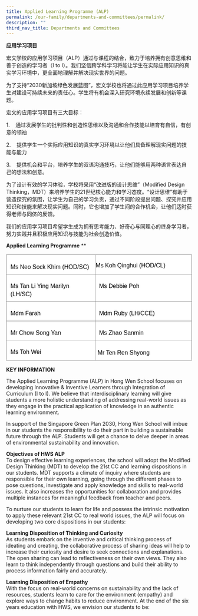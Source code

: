 ```yaml
---
title: Applied Learning Programme (ALP)
permalink: /our-family/departments-and-committees/permalink/
description: ""
third_nav_title: Departments and Committees
---
```

**应用学习项目**

宏文学校的应用学习项目（ALP）通过与课程的结合，致力于培养拥有创意思维和善于创造的学习者（I to I）。我们坚信跨学科学习将能让学生在实际应用知识的真实学习环境中，更全面地理解并解决现实世界的问题。

为了支持“2030新加坡绿色发展蓝图”，宏文学校也将通过此应用学习项目培养学生对建设可持续未来的责任心。学生将有机会深入研究环境永续发展和创新等课题。

宏文的应用学习项目有三大目标：

1.&nbsp; &nbsp; 通过发展学生的批判性和创造性思维以及沟通和合作技能以培育有自信，有创意的领袖

2.&nbsp; &nbsp; 提供学生一个实际应用知识的真实学习环境以让他们具备理解现实问题的技能与能力

3.&nbsp; &nbsp; 提供机会和平台，培养学生的双语沟通技巧，让他们能够用两种语言表达自己的想法和创意。

为了设计有效的学习体验，学校将采用“改进版的设计思维”（Modified Design Thinking，MDT）来培养学生的21世纪核心能力和学习态度。“设计思维”有助于营造探究的氛围，让学生为自己的学习负责，通过不同阶段提出问题、探究并应用知识和技能来解决现实问题。同时，它也增加了学生间的合作机会，让他们适时获得老师与同侪的反馈。

我们的应用学习项目希望学生成为拥有思考能力、好奇心与同理心的终身学习者，努力实践并且积极应用知识与技能为社会创造价值。

**Applied Learning Programme**
**

<table style="border:none;border-collapse:collapse;"><colgroup><col width="286"><col width="316"></colgroup><tbody><tr style="height:24.75pt"><td style="border-left:solid #808080 0.9090900000000001pt;border-right:solid #808080 0.9090900000000001pt;border-bottom:solid #808080 0.9090900000000001pt;border-top:solid #808080 0.9090900000000001pt;vertical-align:top;background-color:#ffffff;padding:4pt 8pt 4pt 8pt;overflow:hidden;overflow-wrap:break-word;"><p style="line-height:1.38;margin-top:12pt;margin-bottom:2pt;" dir="ltr"><span style="font-size:12pt;font-family:Arial,sans-serif;color:#000000;background-color:transparent;font-weight:400;font-style:normal;font-variant:normal;text-decoration:none;vertical-align:baseline;white-space:pre;white-space:pre-wrap;">Ms Neo Sock Khim (HOD/SC)</span></p></td><td style="border-left:solid #808080 0.9090900000000001pt;border-right:solid #808080 0.9090900000000001pt;border-bottom:solid #808080 0.9090900000000001pt;border-top:solid #808080 0.9090900000000001pt;vertical-align:top;background-color:#ffffff;padding:1pt 1pt 1pt 1pt;overflow:hidden;overflow-wrap:break-word;"><p style="line-height:1.38;margin-top:12pt;margin-bottom:2pt;" dir="ltr"><span style="font-size:12pt;font-family:Arial,sans-serif;color:#000000;background-color:transparent;font-weight:400;font-style:normal;font-variant:normal;text-decoration:none;vertical-align:baseline;white-space:pre;white-space:pre-wrap;">Ms Koh Qinghui (HOD/CL)</span></p></td></tr><tr style="height:24.75pt"><td style="border-left:solid #808080 0.9090900000000001pt;border-right:solid #808080 0.9090900000000001pt;border-bottom:solid #808080 0.9090900000000001pt;border-top:solid #808080 0.9090900000000001pt;vertical-align:top;background-color:#ffffff;padding:4pt 8pt 4pt 8pt;overflow:hidden;overflow-wrap:break-word;"><p style="line-height:1.38;margin-top:12pt;margin-bottom:2pt;" dir="ltr"><span style="font-size:12pt;font-family:Arial,sans-serif;color:#000000;background-color:transparent;font-weight:400;font-style:normal;font-variant:normal;text-decoration:none;vertical-align:baseline;white-space:pre;white-space:pre-wrap;">Ms Tan Li Ying Marilyn (LH/SC)</span></p></td><td style="border-left:solid #808080 0.9090900000000001pt;border-right:solid #808080 0.9090900000000001pt;border-bottom:solid #808080 0.9090900000000001pt;border-top:solid #808080 0.9090900000000001pt;vertical-align:top;background-color:#ffffff;padding:4pt 8pt 4pt 8pt;overflow:hidden;overflow-wrap:break-word;"><p style="line-height:1.38;margin-top:12pt;margin-bottom:2pt;" dir="ltr"><span style="font-size:12pt;font-family:Arial,sans-serif;color:#000000;background-color:transparent;font-weight:400;font-style:normal;font-variant:normal;text-decoration:none;vertical-align:baseline;white-space:pre;white-space:pre-wrap;">Ms Debbie Poh&nbsp;</span></p></td></tr><tr style="height:24.75pt"><td style="border-left:solid #808080 0.9090900000000001pt;border-right:solid #808080 0.9090900000000001pt;border-bottom:solid #808080 0.9090900000000001pt;border-top:solid #808080 0.9090900000000001pt;vertical-align:top;background-color:#ffffff;padding:4pt 8pt 4pt 8pt;overflow:hidden;overflow-wrap:break-word;"><p style="line-height:1.38;margin-top:12pt;margin-bottom:2pt;" dir="ltr"><span style="font-size:12pt;font-family:Arial,sans-serif;color:#000000;background-color:transparent;font-weight:400;font-style:normal;font-variant:normal;text-decoration:none;vertical-align:baseline;white-space:pre;white-space:pre-wrap;">Mdm Farah</span></p></td><td style="border-left:solid #808080 0.9090900000000001pt;border-right:solid #808080 0.9090900000000001pt;border-bottom:solid #808080 0.9090900000000001pt;border-top:solid #808080 0.9090900000000001pt;vertical-align:top;background-color:#ffffff;padding:4pt 8pt 4pt 8pt;overflow:hidden;overflow-wrap:break-word;"><p style="line-height:1.38;margin-top:12pt;margin-bottom:2pt;" dir="ltr"><span style="font-size:12pt;font-family:Arial,sans-serif;color:#000000;background-color:transparent;font-weight:400;font-style:normal;font-variant:normal;text-decoration:none;vertical-align:baseline;white-space:pre;white-space:pre-wrap;">Mdm Ruby (LH/CCE)</span></p></td></tr><tr style="height:24.75pt"><td style="border-left:solid #808080 0.9090900000000001pt;border-right:solid #808080 0.9090900000000001pt;border-bottom:solid #808080 0.9090900000000001pt;border-top:solid #808080 0.9090900000000001pt;vertical-align:top;background-color:#ffffff;padding:4pt 8pt 4pt 8pt;overflow:hidden;overflow-wrap:break-word;"><p style="line-height:1.38;margin-top:12pt;margin-bottom:2pt;" dir="ltr"><span style="font-size:12pt;font-family:Arial,sans-serif;color:#000000;background-color:transparent;font-weight:400;font-style:normal;font-variant:normal;text-decoration:none;vertical-align:baseline;white-space:pre;white-space:pre-wrap;">Mr Chow Song Yan</span></p></td><td style="border-left:solid #808080 0.9090900000000001pt;border-right:solid #808080 0.9090900000000001pt;border-bottom:solid #808080 0.9090900000000001pt;border-top:solid #808080 0.9090900000000001pt;vertical-align:top;background-color:#ffffff;padding:4pt 8pt 4pt 8pt;overflow:hidden;overflow-wrap:break-word;"><p style="line-height:1.38;margin-top:12pt;margin-bottom:2pt;" dir="ltr"><span style="font-size:12pt;font-family:Arial,sans-serif;color:#000000;background-color:transparent;font-weight:400;font-style:normal;font-variant:normal;text-decoration:none;vertical-align:baseline;white-space:pre;white-space:pre-wrap;">Ms Zhao Sanmin</span></p></td></tr><tr style="height:27pt"><td style="border-left:solid #808080 0.9090900000000001pt;border-right:solid #808080 0.9090900000000001pt;border-bottom:solid #808080 0.9090900000000001pt;border-top:solid #808080 0.9090900000000001pt;vertical-align:top;background-color:#ffffff;padding:4pt 8pt 4pt 8pt;overflow:hidden;overflow-wrap:break-word;"><p style="line-height:1.38;margin-top:12pt;margin-bottom:2pt;" dir="ltr"><span style="font-size:12pt;font-family:Arial,sans-serif;color:#000000;background-color:transparent;font-weight:400;font-style:normal;font-variant:normal;text-decoration:none;vertical-align:baseline;white-space:pre;white-space:pre-wrap;">Ms Toh Wei</span></p></td><td style="border-left:solid #808080 0.9090900000000001pt;border-right:solid #808080 0.9090900000000001pt;border-bottom:solid #808080 0.9090900000000001pt;border-top:solid #808080 0.9090900000000001pt;vertical-align:top;background-color:#ffffff;padding:5pt 5pt 5pt 5pt;overflow:hidden;overflow-wrap:break-word;"><p style="line-height:1.38;margin-top:12pt;margin-bottom:2pt;" dir="ltr"><span style="font-size:12pt;font-family:Arial,sans-serif;color:#000000;background-color:transparent;font-weight:400;font-style:normal;font-variant:normal;text-decoration:none;vertical-align:baseline;white-space:pre;white-space:pre-wrap;">Mr Ten Ren Shyong</span></p></td></tr></tbody></table>

**KEY INFORMATION**

The Applied Learning Programme (ALP) in Hong Wen School focuses on developing Innovative &amp; Inventive Learners through Integration of Curriculum (I to I). We believe that interdisciplinary learning will give students a more holistic understanding of addressing real-world issues as they engage in the practical application of knowledge in an authentic learning environment.

In support of the Singapore Green Plan 2030, Hong Wen School will imbue in our students the responsibility to do their part in building a sustainable future through the ALP. Students will get a chance to delve deeper in areas of environmental sustainability and innovation.

**Objectives of HWS ALP**                                 
To design effective learning experiences, the school will adopt the Modified Design Thinking (MDT) to develop the 21st CC and learning dispositions in our students. MDT supports a climate of inquiry where students are responsible for their own learning, going through the different phases to pose questions, investigate and apply knowledge and skills to real-world issues. It also increases the opportunities for collaboration and provides multiple instances for meaningful feedback from teacher and peers.


To nurture our students to learn for life and possess the intrinsic motivation to apply these relevant 21st CC to real world issues, the ALP will focus on developing two core dispositions in our students:

**Learning Disposition of Thinking and Curiosity**  
As students embark on the inventive and critical thinking process of ideating and creating, the collaborative process of sharing ideas will help to increase their curiosity and desire to seek connections and explanations. The open sharing can lead to reflectiveness on their own views. They also learn to think independently through questions and build their ability to process information fairly and accurately.

**Learning Disposition of Empathy**               
With the focus on real-world concerns on sustainability and the lack of resources, students learn to care for the environment (empathy) and explore ways to change habits to reduce environment. 
At the end of the six years education with HWS, we envision our students to be:


